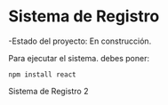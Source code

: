 <h1>Sistema de Registro</h1>

-Estado del proyecto: En construcción.

Para ejecutar el sistema. debes poner:

```npm install react```

Sistema de Registro 2
